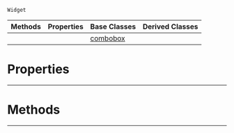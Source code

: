  `Widget`

|Methods|Properties|Base Classes|Derived Classes|
|---|---|---|---|
| | |[combobox](https://github.com/ZilchEngine/ZilchDocs/blob/master/code_reference/class_reference/combobox.md)| |


 #  Properties


---  
 #  Methods


---  
 

 